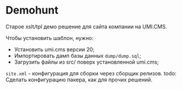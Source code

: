 # Demohunt
Старое xslt/tpl демо решение для сайта компании на UMI.CMS.

Чтобы установить шаблон, нужно:
 * Установить umi.cms версии 20;
 * Импортировать дамп базы данных `dump/dump.sql`;
 * Загрузить файлы из src/ поверх установленной umi.cms;
 
 `site.xml` - конфигурация для сборки через сборщик релизов.
 todo: Сделать конфигурацию пакера, как для прочих решений.